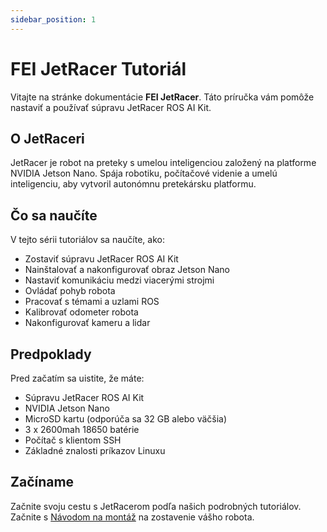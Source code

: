 ```yaml
---
sidebar_position: 1
---
```


# FEI JetRacer Tutoriál

Vitajte na stránke dokumentácie **FEI JetRacer**. Táto príručka vám pomôže nastaviť a používať súpravu JetRacer ROS AI Kit.

## O JetRaceri

JetRacer je robot na preteky s umelou inteligenciou založený na platforme NVIDIA Jetson Nano. Spája robotiku, počítačové videnie a umelú inteligenciu, aby vytvoril autonómnu pretekársku platformu.

## Čo sa naučíte

V tejto sérii tutoriálov sa naučíte, ako:

- Zostaviť súpravu JetRacer ROS AI Kit
- Nainštalovať a nakonfigurovať obraz Jetson Nano
- Nastaviť komunikáciu medzi viacerými strojmi
- Ovládať pohyb robota
- Pracovať s témami a uzlami ROS
- Kalibrovať odometer robota
- Nakonfigurovať kameru a lidar

## Predpoklady

Pred začatím sa uistite, že máte:

- Súpravu JetRacer ROS AI Kit
- NVIDIA Jetson Nano
- MicroSD kartu (odporúča sa 32 GB alebo väčšia)
- 3 x 2600mah 18650 batérie
- Počítač s klientom SSH
- Základné znalosti príkazov Linuxu

## Začíname

Začnite svoju cestu s JetRacerom podľa našich podrobných tutoriálov. Začnite s [Návodom na montáž](assembly) na zostavenie vášho robota.
